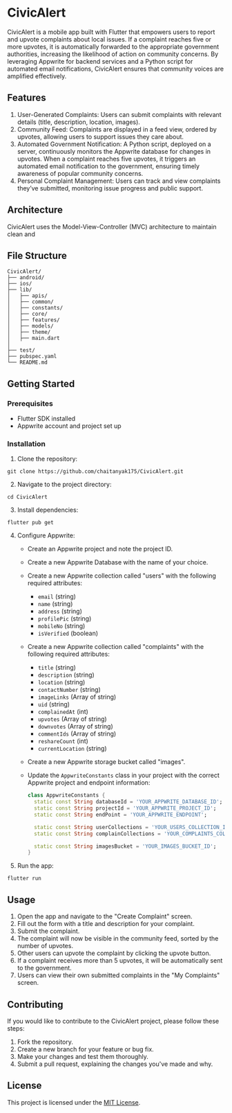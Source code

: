 # CivicAlert

CivicAlert is a mobile app built with Flutter that empowers users to report and upvote complaints about local issues. If a complaint reaches five or more upvotes, it is automatically forwarded to the appropriate government authorities, increasing the likelihood of action on community concerns. By leveraging Appwrite for backend services and a Python script for automated email notifications, CivicAlert ensures that community voices are amplified effectively.

## Features

1. User-Generated Complaints: Users can submit complaints with relevant details (title, description, location, images).
2. Community Feed: Complaints are displayed in a feed view, ordered by upvotes, allowing users to support issues they care about.
3. Automated Government Notification: A Python script, deployed on a server, continuously monitors the Appwrite database for changes in upvotes. When a complaint reaches five upvotes, it triggers an automated email notification to the government, ensuring timely awareness of popular community concerns.
4. Personal Complaint Management: Users can track and view complaints they’ve submitted, monitoring issue progress and public support.

## Architecture

CivicAlert uses the Model-View-Controller (MVC) architecture to maintain clean and

## File Structure

```
CivicAlert/
├── android/
├── ios/
├── lib/
│   ├── apis/
│   ├── common/
│   ├── constants/
│   ├── core/
│   ├── features/
│   ├── models/
│   ├── theme/
│   ├── main.dart
│   
├── test/
├── pubspec.yaml
└── README.md
```

## Getting Started

### Prerequisites

- Flutter SDK installed
- Appwrite account and project set up

### Installation

1. Clone the repository:

```
git clone https://github.com/chaitanyak175/CivicAlert.git
```

2. Navigate to the project directory:

```
cd CivicAlert
```

3. Install dependencies:

```
flutter pub get
```

4. Configure Appwrite:
   - Create an Appwrite project and note the project ID.
   - Create a new Appwrite Database with the name of your choice.
   - Create a new Appwrite collection called "users" with the following required attributes:
     - `email` (string)
     - `name` (string)
     - `address` (string)
     - `profilePic` (string)
     - `mobileNo` (string)
     - `isVerified` (boolean)
   - Create a new Appwrite collection called "complaints" with the following required attributes:
     - `title` (string)
     - `description` (string)
     - `location` (string)
     - `contactNumber` (string)
     - `imageLinks` (Array of string)
     - `uid` (string)
     - `complainedAt` (int)
     - `upvotes` (Array of string)
     - `downvotes` (Array of string)
     - `commentIds` (Array of string)
     - `reshareCount` (int)
     - `currentLocation` (string)
   - Create a new Appwrite storage bucket called "images".
   - Update the `AppwriteConstants` class in your project with the correct Appwrite project and endpoint information:

     ```dart
     class AppwriteConstants {
       static const String databaseId = 'YOUR_APPWRITE_DATABASE_ID';
       static const String projectId = 'YOUR_APPWRITE_PROJECT_ID';
       static const String endPoint = 'YOUR_APPWRITE_ENDPOINT';

       static const String userCollections = 'YOUR_USERS_COLLECTION_ID';
       static const String complainCollections = 'YOUR_COMPLAINTS_COLLECTION_ID';

       static const String imagesBucket = 'YOUR_IMAGES_BUCKET_ID';
     }
     ```

5. Run the app:

```
flutter run
```

## Usage

1. Open the app and navigate to the "Create Complaint" screen.
2. Fill out the form with a title and description for your complaint.
3. Submit the complaint.
4. The complaint will now be visible in the community feed, sorted by the number of upvotes.
5. Other users can upvote the complaint by clicking the upvote button.
6. If a complaint receives more than 5 upvotes, it will be automatically sent to the government.
7. Users can view their own submitted complaints in the "My Complaints" screen.

## Contributing

If you would like to contribute to the CivicAlert project, please follow these steps:

1. Fork the repository.
2. Create a new branch for your feature or bug fix.
3. Make your changes and test them thoroughly.
4. Submit a pull request, explaining the changes you've made and why.

## License

This project is licensed under the [MIT License](LICENSE).
